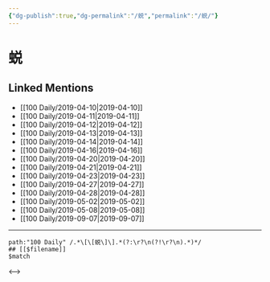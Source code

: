 ```yaml
---
{"dg-publish":true,"dg-permalink":"/蜕","permalink":"/蜕/"}
---
```


# 蜕

## Linked Mentions
- [[100 Daily/2019-04-10\|2019-04-10]]
- [[100 Daily/2019-04-11\|2019-04-11]]
- [[100 Daily/2019-04-12\|2019-04-12]]
- [[100 Daily/2019-04-13\|2019-04-13]]
- [[100 Daily/2019-04-14\|2019-04-14]]
- [[100 Daily/2019-04-16\|2019-04-16]]
- [[100 Daily/2019-04-20\|2019-04-20]]
- [[100 Daily/2019-04-21\|2019-04-21]]
- [[100 Daily/2019-04-23\|2019-04-23]]
- [[100 Daily/2019-04-27\|2019-04-27]]
- [[100 Daily/2019-04-28\|2019-04-28]]
- [[100 Daily/2019-05-02\|2019-05-02]]
- [[100 Daily/2019-05-08\|2019-05-08]]
- [[100 Daily/2019-09-07\|2019-09-07]]


---

```expander
path:"100 Daily" /.*\[\[蜕\]\].*(?:\r?\n(?!\r?\n).*)*/
## [[$filename]]
$match
```

<-->